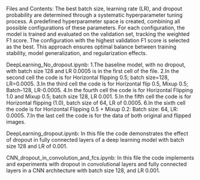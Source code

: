 Files and Contents:
The best batch size, learning rate (LR), and dropout probability are determined through a systematic hyperparameter tuning process. A predefined hyperparameter space is created, combining all possible configurations of these parameters. For each configuration, the model is trained and evaluated on the validation set, tracking the weighted F1 score. The configuration with the highest validation F1 score is selected as the best. This approach ensures optimal balance between training stability, model generalization, and regularization effects.

DeepLearning_No_dropout.ipynb:
1.The baseline model, with no dropout, with batch size 128 and LR 0.0005 is in the first cell of the file.
2.In the second cell the code is for Horizontal flipping 0.5; batch size=128, LR=0.0005.
3.In the third cell the code is for Horizontal flip 0.5, Mixup 0.5; Batch-128, LR-0.0005.
4.In the fourth cell the code is for Horizontal Flipping 1.0 and Mixup 0.5; batch size 128, LR 0.001.
5.In the fifth cell the code is for Horizontal flipping (1.0), batch size of 64, LR of 0.0005.
6.In the sixth cell the code is for Horizontal Flipping 0.5 + Mixup 0.2: Batch size: 64, LR: 0.0005.
7.In the last cell the code is for the data of both original and flipped images.

DeepLearning_dropout.ipynb:
In this file the code demonstrates the effect of dropout in fully connected layers of a deep learning model with batch size 128 and LR of 0.001.

CNN_dropout_in_convolution_and_fcs.ipynb:
In this file the code implements and experiments with dropout in convolutional layers and fully connected layers in a CNN architecture with batch size 128, and LR 0.001.
